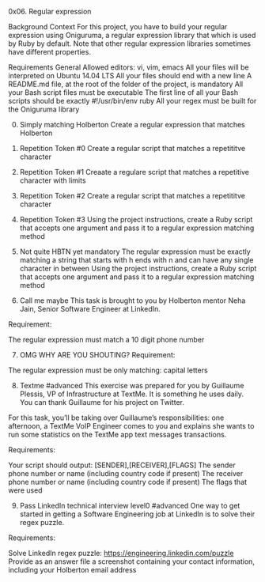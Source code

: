 0x06. Regular expression

Background Context
For this project, you have to build your regular expression using Oniguruma, a regular expression library that which is used by Ruby by default. Note that other regular expression libraries sometimes have different properties.

Requirements
General
Allowed editors: vi, vim, emacs
All your files will be interpreted on Ubuntu 14.04 LTS
All your files should end with a new line
A README.md file, at the root of the folder of the project, is mandatory
All your Bash script files must be executable
The first line of all your Bash scripts should be exactly #!/usr/bin/env ruby
All your regex must be built for the Oniguruma library

0. Simply matching Holberton 
Create a regular expression that matches Holberton

1. Repetition Token #0 
Create a regular script that matches a repetititve character

2. Repetition Token #1
Creaate a regulare script that matches a repetitive character with limits

3. Repetition Token #2
Create a regular script	that matches a repetititve character

4. Repetition Token #3 
Using the project instructions, create a Ruby script that accepts one argument and pass it to a regular expression matching method

5. Not quite HBTN yet mandatory
The regular expression must be exactly matching a string that starts with h ends with n and can have any single character in between
Using the project instructions, create a Ruby script that accepts one argument and pass it to a regular expression matching method

6. Call me maybe 
This task is brought to you by Holberton mentor Neha Jain, Senior Software Engineer at LinkedIn.

Requirement:

The regular expression must match a 10 digit phone number

7. OMG WHY ARE YOU SHOUTING?
Requirement:

The regular expression must be only matching: capital letters

8. Textme #advanced
This exercise was prepared for you by Guillaume Plessis, VP of Infrastructure at TextMe. It is something he uses daily. You can thank Guillaume for his project on Twitter.

For this task, you’ll be taking over Guillaume’s responsibilities: one afternoon, a TextMe VoIP Engineer comes to you and explains she wants to run some statistics on the TextMe app text messages transactions.

Requirements:

Your script should output: [SENDER],[RECEIVER],[FLAGS]
The sender phone number or name (including country code if present)
The receiver phone number or name (including country code if present)
The flags that were used

9. Pass LinkedIn technical interview level0 #advanced
One way to get started in getting a Software Engineering job at LinkedIn is to solve their regex puzzle.

Requirements:

Solve LinkedIn regex puzzle: https://engineering.linkedin.com/puzzle
Provide as an answer file a screenshot containing your contact information, including your Holberton email address

